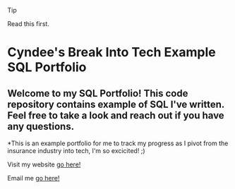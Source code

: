 > [!TIP]
> Read this first.


# Cyndee's Break Into Tech Example SQL Portfolio

## Welcome to my SQL Portfolio! This code repository contains example of SQL I've written. Feel free to take a look and reach out if you have any questions.

*This is an example portfolio for me to track my progress as I pivot from the insurance industry into tech, I'm so excicited! ;)

Visit my website [go here!](https://pureblancliving.com)

Email me [go here!](info@pureblancliving.com)
